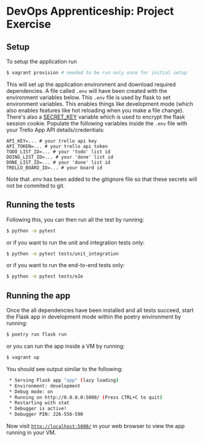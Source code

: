 # DevOps Apprenticeship: Project Exercise

## Setup

To setup the application run 
```bash
$ vagrant provision # needed to be run only once for initial setup
```
This will set up the application environment and download required dependencies. A file called `.env` will have been created with the environment variables below. This `.env` file is used by flask to set environment variables. This enables things like development mode (which also enables features like hot reloading when you make a file change). There's also a [SECRET_KEY](https://flask.palletsprojects.com/en/1.1.x/config/#SECRET_KEY) variable which is used to encrypt the flask session cookie. Populate the following variables inside the `.env` file with your Trello App API details/credentials:
```
API_KEY=... # your trello api key
API_TOKEN=... # your trello api token
TODO_LIST_ID=... # your 'todo' list id
DOING_LIST_ID=... # your 'done' list id
DONE_LIST_ID=... # your 'done' list id
TRELLO_BOARD_ID=... # your board id
```
Note that *.env* has been added to the gitignore file so that these secrets will not be commited to git.

## Running the tests

Following this, you can then run all the test by running:
```bash
$ python -m pytest
```
or if you want to run the unit and integration tests only:
```bash
$ python -m pytest tests/unit_integration
```
or if you want to run the end-to-end tests only:
```bash
$ python -m pytest tests/e2e
```
## Running the app

Once the all dependencies have been installed and all tests succeed, start the Flask app in development mode within the poetry environment by running:
```bash
$ poetry run flask run
```
or you can run the app inside a VM by running:
```bash
$ vagrant up
```

You should see output similar to the following:
```bash
 * Serving Flask app "app" (lazy loading)
 * Environment: development
 * Debug mode: on
 * Running on http://0.0.0.0:5000/ (Press CTRL+C to quit)
 * Restarting with stat
 * Debugger is active!
 * Debugger PIN: 226-556-590
```
Now visit [`http://localhost:5000/`](http://localhost:5000/) in your web browser to view the app running in your VM.
